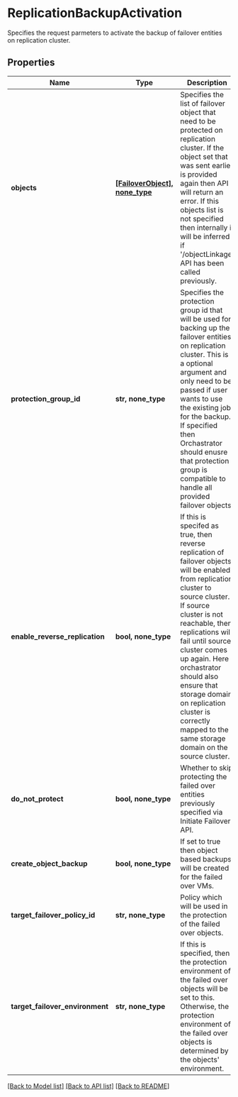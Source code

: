 # ReplicationBackupActivation

Specifies the request parmeters to activate the backup of failover entities on replication cluster.

## Properties
Name | Type | Description | Notes
------------ | ------------- | ------------- | -------------
**objects** | [**[FailoverObject], none_type**](FailoverObject.md) | Specifies the list of failover object that need to be protected on replication cluster. If the object set that was sent earlier is provided again then API will return an error. If this objects list is not specified then internally it will be inferred if &#39;/objectLinkage&#39; API has been called previously. | [optional] 
**protection_group_id** | **str, none_type** | Specifies the protection group id that will be used for backing up the failover entities on replication cluster. This is a optional argument and only need to be passed if user wants to use the existing job for the backup. If specified then Orchastrator should enusre that protection group is compatible to handle all provided failover objects. | [optional] 
**enable_reverse_replication** | **bool, none_type** | If this is specifed as true, then reverse replication of failover objects will be enabled from replication cluster to source cluster. If source cluster is not reachable, then replications will fail until source cluster comes up again. Here orchastrator should also ensure that storage domain on replication cluster is correctly mapped to the same storage domain on the source cluster. | [optional] 
**do_not_protect** | **bool, none_type** | Whether to skip protecting the failed over entities previously specified via Initiate Failover API. | [optional] 
**create_object_backup** | **bool, none_type** | If set to true then object based backups will be created for the failed over VMs. | [optional] 
**target_failover_policy_id** | **str, none_type** | Policy which will be used in the protection of the failed over objects. | [optional] 
**target_failover_environment** | **str, none_type** | If this is specified, then the protection environment of the failed over objects will be set to this. Otherwise, the protection environment of the failed over objects is determined by the objects&#39; environment. | [optional] 

[[Back to Model list]](../README.md#documentation-for-models) [[Back to API list]](../README.md#documentation-for-api-endpoints) [[Back to README]](../README.md)


